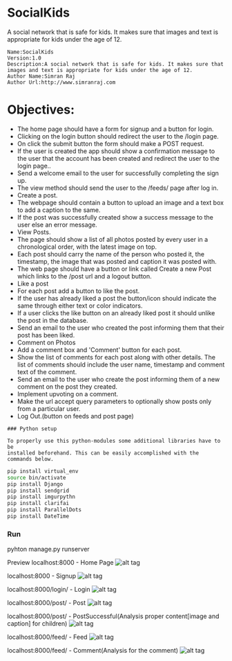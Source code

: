 # SocialKids
A social network that is safe for kids. It makes sure that images and text is appropriate for kids under the age of 12.


````````````````````````
Name:SocialKids
Version:1.0
Description:A social network that is safe for kids. It makes sure that images and text is appropriate for kids under the age of 12.
Author Name:Simran Raj
Author Url:http://www.simranraj.com
``````````````````````````

 
 # Objectives:
* The home page should have a form for signup and a button for login.
* Clicking on the login button should redirect the user to the /login page.
* On click the submit button the form should make a POST request.
* If the user is created the app should show a confirmation message to the user
that the account has been created and redirect the user to the login page..
* Send a welcome email to the user for successfully completing the sign up.
* The view method should send the user to the /feeds/ page after log in.
* Create a post.
* The webpage should contain a button to upload an image and a text box to add a caption to the same.
* If the post was successfully created show a success message to the user else an error message.
* View Posts.
* The page should show a list of all photos posted by every user in a chronological order, with the latest image on top.
* Each post should carry the name of the person who posted it, the timestamp, the image that was posted and caption it was posted with.
* The web page should have a button or link called Create a new Post which links to the /post url and a logout button.
* Like a post
* For each post add a button to like the post.
* If the user has already liked a post the button/icon should indicate the same through either text or color indicators.
* If a user clicks the like button on an already liked post it should unlike the post in the database.
* Send an email to the user who created the post informing them that their post has been liked.
* Comment on Photos
* Add a comment box and 'Comment' button for each post.
* Show the list of comments for each post along with other details. The list of comments should include the user name,
timestamp and comment text of the comment.
* Send an email to the user who create the post informing them of a new comment on the post they created.
* Implement upvoting on a comment.
* Make the url accept query parameters to optionally show posts only from a particular user.
* Log Out.(button on feeds and post page)



````````````````````````````````````````````
### Python setup

To properly use this python-modules some additional libraries have to be
installed beforehand. This can be easily accomplished with the commands below.
``````````````````````````````````````````````````

```bash
pip install virtual_env
source bin/activate
pip install Django
pip install sendgrid
pip install imgurpythn
pip install clarifai
pip install ParallelDots
pip install DateTime
```

### Run 
pyhton manage.py runserver

Preview
localhost:8000 - Home Page
![alt tag](https://i.imgflip.com/1t9iru.gif)

localhost:8000 - Signup
![alt tag](http://i.imgur.com/3U3j10q.jpg)

localhost:8000/login/ - Login
![alt tag](http://i.imgur.com/WYljeCk.jpg)

localhost:8000/post/ - Post
![alt tag](http://i.imgur.com/cc1Vd9Q.jpg)

localhost:8000/post/ - PostSuccessful(Analysis proper content[image and caption] for children)
![alt tag](http://i.imgur.com/1vfEdoa.jpg)

localhost:8000/feed/ - Feed
![alt tag](http://i.imgur.com/u3Jc4r2.jpg)

localhost:8000/feed/ - Comment(Analysis for the comment)
![alt tag](http://i.imgur.com/cda7dEQ.jpg)


